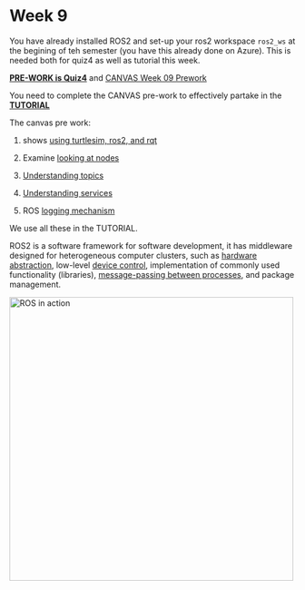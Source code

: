 Week 9 
=========================

You have already installed ROS2 and set-up your ros2 workspace `ros2_ws` at the begining of teh semester (you have this already done on Azure). This is needed both for quiz4 as well as tutorial this week.

**[PRE-WORK is Quiz4](../../quizzes/quiz4/README.md)** and [CANVAS Week 09 Prework](https://canvas.uts.edu.au/courses/30581/pages/week-09-prework)

You need to complete the CANVAS pre-work to effectively partake in the **[TUTORIAL](./TUTORIAL.md)**

The canvas pre work:

1. shows [using turtlesim, ros2, and rqt](https://docs.ros.org/en/humble/Tutorials/Beginner-CLI-Tools/Introducing-Turtlesim/Introducing-Turtlesim.html)

2. Examine [looking at nodes](https://docs.ros.org/en/humble/Tutorials/Beginner-CLI-Tools/Understanding-ROS2-Nodes/Understanding-ROS2-Nodes.html)

3. [Understanding topics](https://docs.ros.org/en/humble/Tutorials/Beginner-CLI-Tools/Understanding-ROS2-Topics/Understanding-ROS2-Topics.html)

4. [Understanding services](https://docs.ros.org/en/humble/Tutorials/Beginner-CLI-Tools/Understanding-ROS2-Services/Understanding-ROS2-Services.html)

5. ROS [logging mechanism](https://docs.ros.org/en/humble/Tutorials/Beginner-CLI-Tools/Using-Rqt-Console/Using-Rqt-Console.html)

We use all these in the TUTORIAL.

ROS2 is a software framework for software development, it has middleware designed for heterogeneous computer clusters, such as [hardware abstraction](https://en.wikipedia.org/wiki/Hardware_abstraction), low-level [device control](https://en.wikipedia.org/wiki/Device_driver), implementation of commonly used functionality (libraries), [message-passing between processes](https://en.wikipedia.org/wiki/Inter-process_communication), and package management. 

<img src="https://docs.ros.org/en/humble/_images/Nodes-TopicandService.gif" alt="ROS in action" width="500">





